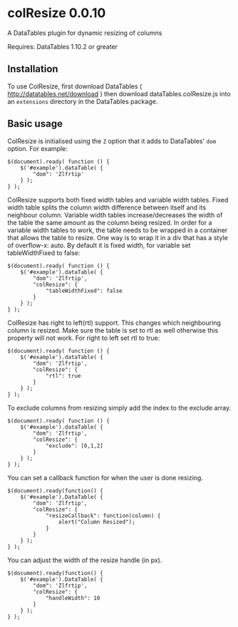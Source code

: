 colResize 0.0.10
=========

A DataTables plugin for dynamic resizing of columns

Requires: DataTables 1.10.2 or greater

Installation
------------
To use ColResize, first download DataTables ( http://datatables.net/download ) 
then download dataTables.colResize.js into an `extensions` directory in the DataTables package.

Basic usage
-----------
ColResize is initialised using the `Z` option that it adds to DataTables' `dom` option. For example:

	$(document).ready( function () {
		$('#example').dataTable( {
			"dom": 'Zlfrtip'
		} );
	} );
	
ColResize supports both fixed width tables and variable width tables.
Fixed width table splits the column width difference between itself and its neighbour column.
Variable width tables increase/decreases the width of the table the same amount as the column being resized.
In order for a variable width tables to work, the table needs to be wrapped in a container that allows the table to resize.
One way is to wrap it in a div that has a style of overflow-x: auto.
By default it is fixed width, for variable set tableWidthFixed to false:

	$(document).ready( function () {
		$('#example').dataTable( {
			"dom": 'Zlfrtip',
			"colResize": {
				"tableWidthFixed": false
			}
		} );
	} );
	
ColResize has right to left(rtl) support.
This changes which neighbouring column is resized. Make sure the table
is set to rtl as well otherwise this property will not work.
For right to left set rtl to true:

	$(document).ready( function () {
		$('#example').dataTable( {
			"dom": 'Zlfrtip',
			"colResize": {
				"rtl": true
			}
		} );
	} );
	
To exclude columns from resizing simply add the index to the exclude array.

	$(document).ready( function () {
		$('#example').dataTable( {
			"dom": 'Zlfrtip',
			"colResize": {
				"exclude": [0,1,2]
			}
		} );
	} );

You can set a callback function for when the user is done resizing.

	$(document).ready(function() {
		$('#example').DataTable( {
			"dom": 'Zlfrtip',
			"colResize": {
				"resizeCallback": function(column) {
					alert("Column Resized");
				}
			}
		} );
	} );

You can adjust the width of the resize handle (in px).

	$(document).ready(function() {
		$('#example').DataTable( {
			"dom": 'Zlfrtip',
			"colResize": {
				"handleWidth": 10
			}
		} );
	} );
